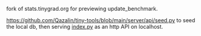 fork of stats.tinygrad.org for previewing update_benchmark.

https://github.com/Qazalin/tiny-tools/blob/main/server/api/seed.py to seed the local db,
then serving [index.py](https://github.com/Qazalin/tiny-tools/blob/main/server/api/index.py) as an http API on localhost.
